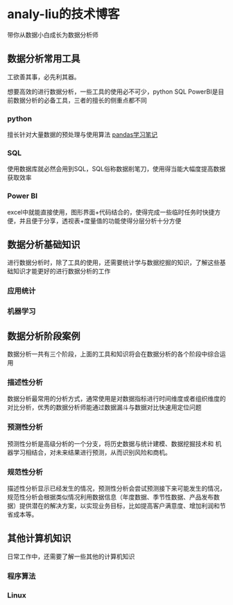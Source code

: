 # analy-liu的技术博客

带你从数据小白成长为数据分析师

## 数据分析常用工具

工欲善其事，必先利其器。

想要高效的进行数据分析，一些工具的使用必不可少，python SQL PowerBI是目前数据分析的必备工具，三者的擅长的侧重点都不同

### python
擅长针对大量数据的预处理与使用算法
[pandas学习笔记](https://analy-liu.github.io/2022/06/01/pandas-note)

### SQL
使用数据库就必然会用到SQL，SQL俗称数据削笔刀，使用得当能大幅度提高数据获取效率

### Power BI
excel中就能直接使用，图形界面+代码结合的，使得完成一些临时任务时快捷方便，并且便于分享，透视表+度量值的功能使得分层分析十分方便

## 数据分析基础知识
进行数据分析时，除了工具的使用，还需要统计学与数据挖掘的知识，了解这些基础知识才能更好的进行数据分析的工作

### 应用统计

### 机器学习

## 数据分析阶段案例
数据分析一共有三个阶段，上面的工具和知识将会在数据分析的各个阶段中综合运用

### 描述性分析
数据分析最常用的分析方式，通常使用是对数据指标进行时间维度或者组织维度的对比分析，优秀的数据分析师能通过数据漏斗与数据对比快速用定位问题

### 预测性分析
预测性分析是高级分析的一个分支，将历史数据与统计建模、数据挖掘技术和 机器学习相结合，对未来结果进行预测，从而识别风险和商机。

### 规范性分析
描述性分析显示已经发生的情况，预测性分析会尝试预测接下来可能发生的情况，规范性分析会根据类似情况利用数据信息（年度数据、季节性数据、产品发布数据）提供潜在的解决方案，以实现业务目标，比如提高客户满意度、增加利润和节省成本等。

## 其他计算机知识
日常工作中，还需要了解一些其他的计算机知识

### 程序算法

### Linux 
